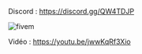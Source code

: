 Discord : https://discord.gg/QW4TDJP

![fivem](https://i.imgur.com/mTDv60l.png)

Vidéo : https://youtu.be/jwwKqRf3Xio
